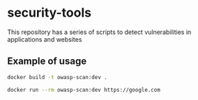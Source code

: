 # security-tools
This repository has a series of scripts to detect vulnerabilities in applications and websites

## Example of usage
```bash
docker build -t owasp-scan:dev .
```

```bash
docker run --rm owasp-scan:dev https://google.com
```
